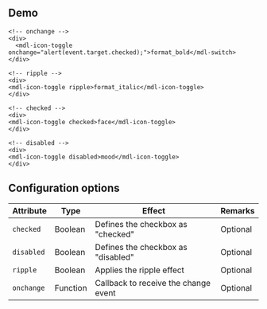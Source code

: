 ## Demo

```html_demo
<!-- onchange -->
<div>
  <mdl-icon-toggle onchange="alert(event.target.checked);">format_bold</mdl-switch>
</div>

<!-- ripple -->
<div>
<mdl-icon-toggle ripple>format_italic</mdl-icon-toggle>
</div>

<!-- checked -->
<div>
<mdl-icon-toggle checked>face</mdl-icon-toggle>
</div>

<!-- disabled -->
<div>
<mdl-icon-toggle disabled>mood</mdl-icon-toggle>
</div>
```

## Configuration options

| Attribute | Type | Effect | Remarks |
|-----------|------|--------|---------|
| `checked` | Boolean | Defines the checkbox as "checked"  | Optional |
| `disabled` | Boolean | Defines the checkbox as "disabled" | Optional |
| `ripple` | Boolean | Applies the ripple effect | Optional |
| `onchange` | Function | Callback to receive the change event | Optional |
